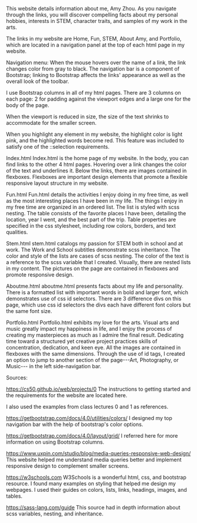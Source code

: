 This website details information about me, Amy Zhou.
As you navigate through the links, you will discover compelling facts about my personal hobbies, interests in STEM, character traits, and samples of my work in the arts.

The links in my website are Home, Fun, STEM, About Amy, and Portfolio, which are located in a navigation panel at the top of each html page in my website.

Navigation menu: When the mouse hovers over the name of a link, the link changes color from gray to black.
The navigation bar is a component of Bootstrap; linking to Bootstrap affects the links' appearance as well as the overall look of the toolbar.

I use Bootstrap columns in all of my html pages.
There are 3 columns on each page: 2 for padding against the viewport edges and a large one for the body of the page.

When the viewport is reduced in size, the size of the text shrinks to accommodate for the smaller screen.

When you highlight any element in my website, the highlight color is light pink, and the highlighted words become red.
This feature was included to satisfy one of the ::selection requirements.



Index.html
	Index.html is the home page of my website.
In the body, you can find links to the other 4 html pages. Hovering over a link changes the color of the text and underlines it.
	Below the links, there are images contained in flexboxes. Flexboxes are important design elements that promote a flexible responsive layout structure in my website.

Fun.html
	Fun.html details the activities I enjoy doing in my free time, as well as the most interesting places I have been in my life.
	The things I enjoy in my free time are organized in an ordered list. The list is styled with scss nesting.
	The table consists of the favorite places I have been, detailing the location, year I went, and the best part of the trip. Table properties are specified in the css stylesheet, including row colors, borders, and text qualities.

Stem.html
	stem.html catalogs my passion for STEM both in school and at work.
	The Work and School subtitles demonstrate scss inheritance.
	The color and style of the lists are cases of scss nesting.
	The color of the text is a reference to the scss variable that I created.
	Visually, there are nested lists in my content.
	The pictures on the page are contained in flexboxes and promote responsive design.

Aboutme.html
	aboutme.html presents facts about my life and personality.
	There is a formatted list with important words in bold and larger font, which demonstrates use of css id selectors. There are 3 difference divs on this page, which use css id selectors the divs each have different font colors but the same font size.

Portfolio.html
	Portfolio.html exhibits my love for the arts. Visual arts and music greatly impact my happiness in life, and I enjoy the process of creating my masterpieces as much as I admire the final result. Dedicating time toward a structured yet creative project practices skills of concentration, dedication, and keen eye.
	All the images are contained in flexboxes with the same dimensions.
	Through the use of id tags, I created an option to jump to another section of the page---Art, Photography, or Music--- in the left side-navigation bar.



Sources:

https://cs50.github.io/web/projects/0
	The instructions to getting started and the requirements for the website are located here.

I also used the examples from class lectures 0 and 1 as references.

https://getbootstrap.com/docs/4.0/utilities/colors/
	I designed my top navigation bar with the help of bootstrap's color options.

https://getbootstrap.com/docs/4.0/layout/grid/
	I referred here for more information on using Bootstrap columns.

https://www.uxpin.com/studio/blog/media-queries-responsive-web-design/
	This website helped me understand media queries better and implement responsive design to complement smaller screens.

https://w3schools.com
	W3Schools is a wonderful html, css, and bootstrap resource.
	I found many examples on styling that helped me design my webpages.
	I used their guides on colors, lists, links, headings, images, and tables.

https://sass-lang.com/guide
    This source had in depth information about scss variables, nesting, and inheritance.